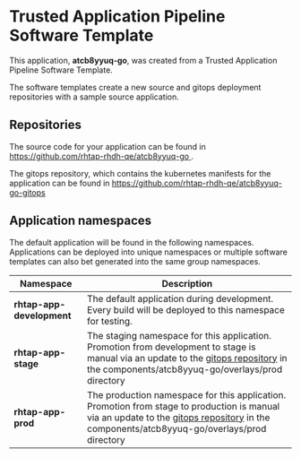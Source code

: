 # Trusted Application Pipeline Software Template

This application, **atcb8yyuq-go**, was created from a Trusted Application Pipeline Software Template.

The software templates create a new source and gitops deployment repositories with a sample source application. 

## Repositories

The source code for your application can be found in [https://github.com/rhtap-rhdh-qe/atcb8yyuq-go ](https://github.com/rhtap-rhdh-qe/atcb8yyuq-go ).
 
The gitops repository, which contains the kubernetes manifests for the application can be found in 
[https://github.com/rhtap-rhdh-qe/atcb8yyuq-go-gitops ](https://github.com/rhtap-rhdh-qe/atcb8yyuq-go-gitops ) 

## Application namespaces 

The default application will be found in the following namespaces. Applications can be deployed into unique namespaces or multiple software templates can also bet generated into the same group namespaces.  

|  Namespace   |  Description   |  
| -------- | -------- |   
| **rhtap-app-development** | The default application during development. Every build will be deployed to this namespace for testing. | 
| **rhtap-app-stage** | The staging namespace for this application. Promotion from development to stage is manual via an update to the [gitops repository](https://github.com/rhtap-rhdh-qe/atcb8yyuq-go-gitops ) in the components/atcb8yyuq-go/overlays/prod directory |  
| **rhtap-app-prod** | The production namespace for this application. Promotion from stage to production is manual via an update to the [gitops repository](https://github.com/rhtap-rhdh-qe/atcb8yyuq-go-gitops ) in the components/atcb8yyuq-go/overlays/prod directory | 